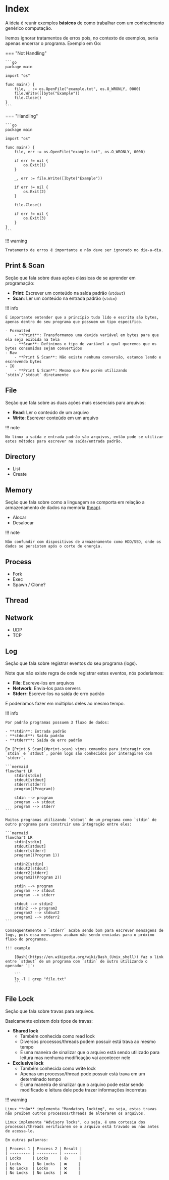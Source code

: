 # Index

A ideia é reunir exemplos **básicos** de como trabalhar com um conhecimento genérico computação.  

Iremos ignorar tratamentos de erros pois, no contexto de exemplos, seria apenas encerrar o programa. Exemplo em Go:  

=== "Not Handling"

    ```go
    package main

    import "os"

    func main() {
        file, _ := os.OpenFile("example.txt", os.O_WRONLY, 0000)
        file.Write([]byte("Example"))
        file.Close()
    }
    ```

=== "Handling"

    ```go
    package main

    import "os"

    func main() {
        file, err := os.OpenFile("example.txt", os.O_WRONLY, 0000)

        if err != nil {
            os.Exit(1)
        }

        _, err := file.Write([]byte("Example"))

        if err != nil {
            os.Exit(2)
        }

        file.Close()

        if err != nil {
            os.Exit(3)
        }
    }
    ```

!!! warning

    Tratamento de erros é importante e não deve ser ignorado no dia-a-dia.  

## Print & Scan

Seção que fala sobre duas ações clássicas de se aprender em programação:  

- **Print**: Escrever um conteúdo na saída padrão (`stdout`)
- **Scan**: Ler um conteúdo na entrada padrão (`stdin`)

!!! info

    É importante entender que a princípio tudo lido e escrito são bytes, apenas dentro do seu programa que possuem um tipo específico.  

    - Formatted
        - **Print**: Transformamos uma devida variável em bytes para que ela seja exibida na tela
        - **Scan**: Definimos o tipo de variável a qual queremos que os bytes consumidos sejam convertidos
    - Raw
        - **Print & Scan**: Não existe nenhuma conversão, estamos lendo e escrevendo bytes
    - IO
        - **Print & Scan**: Mesmo que Raw porém utilizando `stdin`/`stdout` diretamente

## File

Seção que fala sobre as duas ações mais essenciais para arquivos:  

- **Read**: Ler o conteúdo de um arquivo
- **Write**: Escrever conteúdo em um arquivo

!!! note

    No linux a saída e entrada padrão são arquivos, então pode se utilizar estes métodos para escrever na saída/entrada padrão.  

## Directory

- List
- Create

## Memory

Seção que fala sobre como a linguagem se comporta em relação a armazenamento de dados na memória ([heap](https://en.wikipedia.org/wiki/Memory_management#HEAP)).  

- Alocar
- Desalocar

!!! note

    Não confundir com dispositivos de armazenamento como HDD/SSD, onde os dados se persistem após o corte de energia.  

## Process

- Fork
- Exec
- Spawn / Clone?

## Thread

## Network

- UDP
- TCP

## Log

Seção que fala sobre registrar eventos do seu programa (logs).  

Note que não existe regra de onde registrar estes eventos, nós poderiamos:

- **File**: Escreve-los em arquivos
- **Network**: Envia-los para servers
- **Stderr**: Escreve-los na saída de erro padrão

E poderiamos fazer em múltiplos deles ao mesmo tempo.  

!!! info

    Por padrão programas possuem 3 fluxo de dados:

    - **stdin**: Entrada padrão
    - **stdout**: Saída padrão
    - **stderr**: Saída de erro padrão

    Em [Print & Scan](#print-scan) vimos comandos para interagir com `stdin` e `stdout`, porém logs são conhecidos por interagirem com `stderr`.  

    ```mermaid
    flowchart LR
        stdin[stdin]
        stdout[stdout]
        stderr[stderr]
        program((Program))

        stdin --> program
        program --> stdout
        program --> stderr
    ```
    
    Muitos programas utilizando `stdout` de um programa como `stdin` de outro programa para construir uma integração entre eles:  

    ```mermaid
    flowchart LR
        stdin[stdin]
        stdout[stdout]
        stderr[stderr]
        program((Program 1))

        stdin2[stdin]
        stdout2[stdout]
        stderr2[stderr]
        program2((Program 2))

        stdin --> program
        program --> stdout
        program --> stderr

        stdout --> stdin2
        stdin2 --> program2
        program2 --> stdout2
        program2 --> stderr2
    ```
    
    Consequentemente o `stderr` acaba sendo bom para escrever mensagens de logs, pois essa mensagens acabam não sendo enviadas para o próximo fluxo do programas.  
    
    !!! example

        [Bash](https://en.wikipedia.org/wiki/Bash_(Unix_shell)) faz o link entre `stdout` de um programa com `stdin` de outro utilizando o operador `|`:  

        ```
        ls -l | grep "file.txt"
        ```  

## File Lock

Seção que fala sobre travas para arquivos.  

Basicamente existem dois tipos de travas:  

- **Shared lock**
    - Também conhecida como read lock
    - Diversos processos/threads podem possuir está trava ao mesmo tempo
    - É uma maneira de sinalizar que o arquivo está sendo utilizado para leitura mas nenhuma modificação vai acontecer nele
- **Exclusive lock**
    - Também conhecida como write lock
    - Apenas um processo/thread pode possuir está trava em um determinado tempo
    - É uma maneira de sinalizar que o arquivo pode estar sendo modificado e leitura dele pode trazer informações incorretas

!!! warning

    Linux **não** implementa "Mandatory locking", ou seja, estas travas não proibem outros processos/threads de alterarem os arquivos.  

    Linux implementa "Advisory locks", ou seja, é uma cortesia dos processos/threads verificarem se o arquivo está travado ou não antes de acessa-lo.  

    Em outras palavras:

    | Process 1 | Process 2 | Result |
    | --------- | --------- | ------ |
    | Locks     | Locks     | 👍     |
    | Locks     | No Locks  | ❌     |
    | No Locks  | Locks     | ❌     |
    | No Locks  | No Locks  | ❌     |